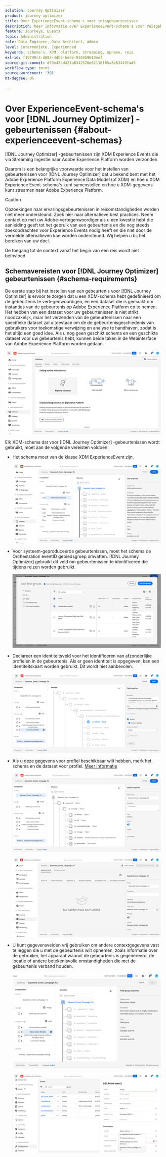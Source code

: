 ```yaml
---
solution: Journey Optimizer
product: journey optimizer
title: Over ExperienceEvent-schema's voor reisgebeurtenissen
description: Meer informatie over ExperienceEvent-schema's voor reisgebeurtenissen
feature: Journeys, Events
topic: Administration
role: Data Engineer, Data Architect, Admin
level: Intermediate, Experienced
keywords: schema's, XDM, platform, streaming, opname, reis
exl-id: f19749c4-d683-4db6-bede-9360b9610eef
source-git-commit: d79e42cd42fa8342526e02116f65a8e53449fad5
workflow-type: tm+mt
source-wordcount: '391'
ht-degree: 0%

---
```


# Over ExperienceEvent-schema&#39;s voor [!DNL Journey Optimizer] -gebeurtenissen {#about-experienceevent-schemas}

[!DNL Journey Optimizer] -gebeurtenissen zijn XDM Experience Events die via Streaming Ingestie naar Adobe Experience Platform worden verzonden.

Daarom is een belangrijke voorwaarde voor het instellen van gebeurtenissen voor [!DNL Journey Optimizer] dat u bekend bent met het Adobe Experience Platform Experience Data Model (of XDM) en hoe u XDM Experience Event-schema&#39;s kunt samenstellen en hoe u XDM-gegevens kunt streamen naar Adobe Experience Platform.


>[!CAUTION]
>
>Opzoekingen naar ervaringsgebeurtenissen in reisomstandigheden worden niet meer ondersteund. Zoek hier naar alternatieve best practices. Neem contact op met uw Adobe-vertegenwoordiger als u een kwestie hebt die aanleiding geeft tot het gebruik van een gebeurtenis en die nog steeds zoekopdrachten voor Experience Events nodig heeft en die niet door de vermelde alternatieven kan worden ondersteund. Wij helpen u bij het bereiken van uw doel.
>
>De toegang tot de context vanaf het begin van een reis wordt niet beïnvloed.

## Schemavereisten voor [!DNL Journey Optimizer] gebeurtenissen  {#schema-requirements}

De eerste stap bij het instellen van een gebeurtenis voor [!DNL Journey Optimizer] is ervoor te zorgen dat u een XDM-schema hebt gedefinieerd om de gebeurtenis te vertegenwoordigen, en een dataset die is gemaakt om instanties van de gebeurtenis op Adobe Experience Platform op te nemen. Het hebben van een dataset voor uw gebeurtenissen is niet strikt noodzakelijk, maar het verzenden van de gebeurtenissen naar een specifieke dataset zal u toestaan om de de gebeurtenisgeschiedenis van gebruikers voor toekomstige verwijzing en analyse te handhaven, zodat is het altijd een goed idee. Als u nog geen geschikt schema en een geschikte dataset voor uw gebeurtenis hebt, kunnen beide taken in de Webinterface van Adobe Experience Platform worden gedaan.

![](assets/schema1.png)

Elk XDM-schema dat voor [!DNL Journey Optimizer] -gebeurtenissen wordt gebruikt, moet aan de volgende vereisten voldoen:

* Het schema moet van de klasse XDM ExperienceEvent zijn.

  ![](assets/schema2.png)

* Voor systeem-geproduceerde gebeurtenissen, moet het schema de Orchestration eventID gebiedsgroep omvatten. [!DNL Journey Optimizer] gebruikt dit veld om gebeurtenissen te identificeren die tijdens reizen worden gebruikt.

  ![](assets/schema3.png)

* Declareer een identiteitsveld voor het identificeren van afzonderlijke profielen in de gebeurtenis. Als er geen identiteit is opgegeven, kan een identiteitskaart worden gebruikt. Dit wordt niet aanbevolen.

  ![](assets/schema4.png)

* Als u deze gegevens voor profiel beschikbaar wilt hebben, merk het schema en de dataset voor profiel. [Meer informatie](../data/lookup-aep-data.md)

  ![](assets/schema5.png)

  ![](assets/schema6.png)

* U kunt gegevensvelden vrij gebruiken om andere contextgegevens vast te leggen die u met de gebeurtenis wilt opnemen, zoals informatie over de gebruiker, het apparaat waaruit de gebeurtenis is gegenereerd, de locatie of andere betekenisvolle omstandigheden die met de gebeurtenis verband houden.

  ![](assets/schema7.png)

  ![](assets/schema8.png)

<!--
## Leverage schema relationships{#leverage_schema_relationships}

Adobe Experience Platform allows you to define relationships between schemas in order to use one dataset as a lookup table for another. 

Let's say your brand data model has a schema capturing purchases. You also have a schema for the product catalog. You can capture the product ID in the purchase schema and use a relationship to look up more complete product details from the product catalog. This allows you to create an audience for all customers who bought a laptop, for example, without having to explicitly list out all laptop IDs or capture every single product details in transactional systems.

To define a relationship, you need to have a dedicated field in the source schema, in this case the product ID field in the purchase schema. This field needs to reference the product ID field in the destination schema. The source and destination tables must be enabled for profiles and the destination schema must have that common field defined as its primary identity. 

Here is the product catalog schema enabled for profile with the product ID defined as the primary identity. 

![](assets/schema9.png)

Here is the purchase schema with the relationship defined on the product ID field.

![](assets/schema10.png)

>[!NOTE]
>
>Learn more about schema relationships in the [Experience Platform documentation](https://experienceleague.adobe.com/docs/platform-learn/tutorials/schemas/configure-relationships-between-schemas.html).

In Journey Optimizer, you can then leverage all the fields from the linked tables:

* when configuring a business or unitary event, [Read more](../event/experience-event-schema.md#unitary_event_configuration) 
* when using conditions in a journey, [Read more](../event/experience-event-schema.md#journey_conditions_using_event_context) 
* in message personalization, [Read more](../event/experience-event-schema.md#message_personalization) 
* in custom action personalization, [Read more](../event/experience-event-schema.md#custom_action_personalization_with_journey_event_context) 

### Arrays{#relationships_limitations}

You can define a schema relationship on an array of strings, for example, a list of product IDs.

![](assets/schema15.png)

You can also define a schema relationship with an attribute inside of an array of objects, for example a list of purchase information (product ID, product name, price, discount). The lookup values will be available in journeys (conditions, custom actions, etc.) and message personalization. 

![](assets/schema16.png)

### Event configuration{#unitary_event_configuration}

The linked schema fields are available in unitary and business event configuration:

* when browsing through the event schema fields in the event configuration screen.
* when defining a condition for system-generated events.

![](assets/schema11.png)

The linked fields are not available:

* in the event key formula
* in event id condition (rule-based events)

To learn how to configure a unitary event, refer to this [page](../event/about-creating.md).

### Journey conditions using event context{#journey_conditions_using_event_context}

You can use data from a lookup table linked to an event used in a journey for condition building (expression editor).

Add a condition in a journey, edit the expression and unfold the event node in the expression editor. 

![](assets/schema12.png)

To learn how to define journey conditions, refer to this [page](../building-journeys/condition-activity.md).

### Message personalization{#message_personalization}

The linked fields are available when personalizing a message. The related fields are displayed in the context passed from the journey to the message.

![](assets/schema14.png)

To learn how to personalize a message with contextual journey information, refer to this [page](../personalization/personalization-use-case.md).

### Custom action personalization with journey event context{#custom_action_personalization_with_journey_event_context}

The linked fields are available when configuring the action parameters of a journey custom action activity. 

![](assets/schema13.png)

To learn how to use custom actions, refer to this [page](../building-journeys/using-custom-actions.md).
-->
